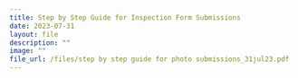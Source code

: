```yaml
---
title: Step by Step Guide for Inspection Form Submissions
date: 2023-07-31
layout: file
description: ""
image: ""
file_url: /files/step by step guide for photo submissions_31jul23.pdf
---
```

